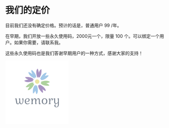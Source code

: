 # 我们的定价



目前我们还没有确定价格。预计的话是，普通用户 99 /年。

在早期，我们开放一些永久使用码，2000元一个，限量 100 个。可以绑定一个用户。如果你需要，请联系我。

这些永久使用码也是我们答谢早期用户的一种方式，感谢大家的支持！



![wemory_logo-removebg-preview](pricing.assets/wemory_logo-removebg-preview.png)